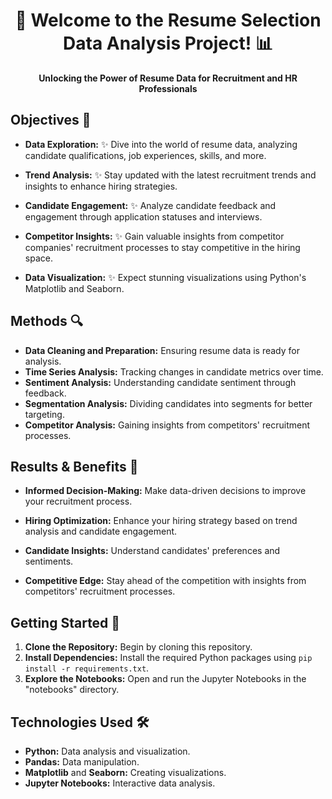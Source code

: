<div align="center">
  <h1>🚀 Welcome to the Resume Selection Data Analysis Project! 📊</h1>
</div>

<!-- Project Description -->
<p align="center">
  <b>Unlocking the Power of Resume Data for Recruitment and HR Professionals</b>
</p>

<!-- Objectives -->
## Objectives 🎯

- **Data Exploration:** ✨ Dive into the world of resume data, analyzing candidate qualifications, job experiences, skills, and more.
  
- **Trend Analysis:** ✨ Stay updated with the latest recruitment trends and insights to enhance hiring strategies.

- **Candidate Engagement:** ✨ Analyze candidate feedback and engagement through application statuses and interviews.

- **Competitor Insights:** ✨ Gain valuable insights from competitor companies' recruitment processes to stay competitive in the hiring space.

- **Data Visualization:** ✨ Expect stunning visualizations using Python's Matplotlib and Seaborn.

<!-- Project Methods -->
## Methods 🔍

- **Data Cleaning and Preparation:** Ensuring resume data is ready for analysis.
- **Time Series Analysis:** Tracking changes in candidate metrics over time.
- **Sentiment Analysis:** Understanding candidate sentiment through feedback.
- **Segmentation Analysis:** Dividing candidates into segments for better targeting.
- **Competitor Analysis:** Gaining insights from competitors' recruitment processes.

<!-- Results and Benefits -->
## Results & Benefits 🚀

- **Informed Decision-Making:** Make data-driven decisions to improve your recruitment process.
  
- **Hiring Optimization:** Enhance your hiring strategy based on trend analysis and candidate engagement.
  
- **Candidate Insights:** Understand candidates' preferences and sentiments.
  
- **Competitive Edge:** Stay ahead of the competition with insights from competitors' recruitment processes.

<!-- Getting Started -->
## Getting Started 🚀

1. **Clone the Repository:** Begin by cloning this repository.
2. **Install Dependencies:** Install the required Python packages using `pip install -r requirements.txt`.
3. **Explore the Notebooks:** Open and run the Jupyter Notebooks in the "notebooks" directory.

<!-- Technologies Used -->
## Technologies Used 🛠️

- **Python:** Data analysis and visualization.
- **Pandas:** Data manipulation.
- **Matplotlib** and **Seaborn:** Creating visualizations.
- **Jupyter Notebooks:** Interactive data analysis.
